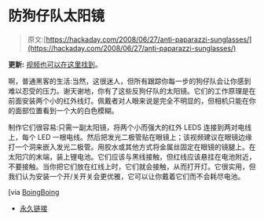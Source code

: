 # 防狗仔队太阳镜

> 原文:[https://hackaday.com/2008/06/27/anti-paparazzi-sunglasses/](https://hackaday.com/2008/06/27/anti-paparazzi-sunglasses/)

**更新:** [视频也可以在这里找到](http://www.abrutis.com/video-lunettes+anti+paparazzi-11937.html)。

啊，普通黑客的生活:当然，这很迷人，但所有跟踪你每一步的狗仔队会让你感到难以忍受的压力。谢天谢地，你有了这些反狗仔队的太阳镜。它们的工作原理是在前面安装两个小的红外线灯。佩戴者对人眼来说是完全不明显的，但相机只能在你的面部位置看到一个大的白色模糊。

制作它们很容易:只需一副太阳镜，将两个小而强大的红外 LEDS 连接到两对电线上，每个 LED 一根电线。然后把发光二极管贴在眼镜上；该视频建议在眼镜边缘打一个洞来嵌入发光二极管。用胶水或其他方式将金属丝固定在眼镜的镜腿上。在太阳穴的末端，装上锂电池。它们应该与黑线接触，但红线应该悬挂在电池附近，不要接触。当你把它们放在红线上时，它们就会接触，从而打开灯。它很实用，但我们认为安装一个开/关开关会更优雅，它可以让你戴着它们而不会耗尽电池。

[via [BoingBoing](http://gadgets.boingboing.net/2008/06/27/diy-anticctv-glasses.html)

*   [永久链接](http://www.metacafe.com/watch/1418147/anti_paparazzi_sunglasses/)